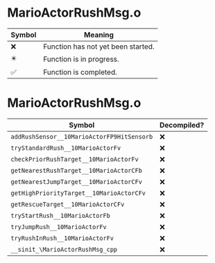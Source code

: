 # MarioActorRushMsg.o
| Symbol | Meaning 
| ------------- | ------------- 
| :x: | Function has not yet been started. 
| :eight_pointed_black_star: | Function is in progress. 
| :white_check_mark: | Function is completed. 


# MarioActorRushMsg.o
| Symbol | Decompiled? |
| ------------- | ------------- |
| `addRushSensor__10MarioActorFP9HitSensorb` | :x: |
| `tryStandardRush__10MarioActorFv` | :x: |
| `checkPriorRushTarget__10MarioActorFv` | :x: |
| `getNearestRushTarget__10MarioActorCFb` | :x: |
| `getNearestJumpTarget__10MarioActorCFv` | :x: |
| `getHighPriorityTarget__10MarioActorCFv` | :x: |
| `getRescueTarget__10MarioActorCFv` | :x: |
| `tryStartRush__10MarioActorFb` | :x: |
| `tryJumpRush__10MarioActorFv` | :x: |
| `tryRushInRush__10MarioActorFv` | :x: |
| `__sinit_\MarioActorRushMsg_cpp` | :x: |
